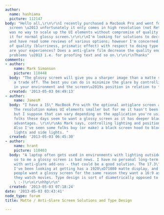 ```yaml
---
author:
  name: hashiama
  picture: 112147
body: "Hello all,\r\n\r\nI recently purchased a Macbook Pro and went for the antiglare
  screen \u2013 unfortunately it only comes in high resolution (not Retina) and there
  was no way to scale up the UI elements without compromise of quality... I exchanged
  it for normal glossy screen.\r\n\r\nI'm looking for solutions to decrease glare
  and have read some reviews of various options; however I'm concerned about the loss
  of quality (blurriness, prismatic effect) with respect to doing type design. \r\n\r\nWhat
  are your experiences? Does a anti-glare film decrease the quality enough introduce
  problems \u2013 i.e. for proofing text and so on.\r\n\r\nThanks"
comments:
- author:
    name: Mark Simonson
    picture: 110448
  body: "The glossy screen will give you a sharper image than a matte screen. It\u2019s
    a trade off. The best you can do is minimize the glare by controlling the lighting
    in your environment and the screen\u2019s position in relation to the lighting."
  created: '2013-05-03 04:49:13'
- author:
    name: JamesM
  body: "I have a 15\" MacBook Pro with the optional antiglare screen and love it.
    The resolution makes UI elements smaller but for me it hasn't been a problem,
    but I suppose that can vary depending on the application you're using. But most
    folks these days seem to want a glossy screen as it has deeper blacks and other
    advantages. \r\n\r\nAs Mark says, controlling lighting and position can help.
    Also I've seen some folks buy (or make) a black screen hood to block overhead
    lights and side lights. "
  created: '2013-05-03 06:45:30'
- author:
    name: hrant
    picture: 110403
  body: "A laptop often gets used in environments with lighting outside your control,
    so to me a glossy screen is bad news. I have no personal long-term experience
    with anti-glare add-ons - that could be a good solution. The 17.3\" Dell Precision
    I've been looking at getting has a 1920\xD71080 matte display, and it's great.\r\n\r\nMost
    people want a glossy screen for the same reason they want a 16:9 aspect-ratio:
    they watch movies. Type design is sort of diametrically opposed to watching movies.
    \ :-)\r\n\r\nhhp\r\n"
  created: '2013-05-03 07:18:24'
date: '2013-05-03 03:43:41'
node_type: forum
title: Matte / Anti-Glare Screen Solutions and Type Design

---
```

